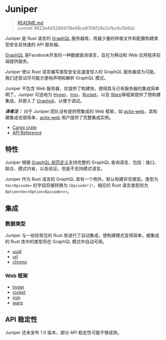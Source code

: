 # Juniper

> [README.md](https://github.com/graphql-rust/juniper/blob/master/docs/book/content/README.md)
> <br />
> commit 9623e4d32694118e68ce8706f29e2cfbc6c5b6dc

Juniper 是 Rust 语言的 [GraphQL] 服务器库，用最少量的样板文件和配置构建类型安全且快速的 API 服务器。

[GraphQL][graphql] 是Facebook开发的一种数据查询语言，旨在为移动和 Web 应用程序前端提供服务。

_Juniper_ 使以 Rust 语言编写类型安全且速度惊人的 GraphQL 服务器成为可能，我们还尝试尽可能方便地声明和解析 GraphQL 模式。

Juniper 不包含 Web 服务器，仅提供了构建快，使得其与已有服务器的集成简单明了。Juniper 可选地为 [Hyper][hyper]、[Iron][iron]、[Rocket]，以及 [Warp][warp]等框架提供了预构建集成，并嵌入了 [Graphiql][graphiql]，以便于调试。

_**译者注：**_ 对于 Juniper 团队没有提供预集成的 Web 框架，如 [actix-web]，其构建集成也很简单，[actix-web] 用户提供了完整集成实例。

- [Cargo crate](https://crates.io/crates/juniper)
- [API Reference][docsrs]

## 特性

Juniper 根据 [GraphQL 规范定义][graphql_spec]支持完整的 GraphQL 查询语言，包括：接口、联合、模式内省，以及验证。但是不支持模式语言。

Juniper 作为 Rust 语言的 GraphQL 库有一个例外，默认构建非空类型。类型为 `Vec<Episode>` 的字段将被转换为 `[Episode!]!`，相应的 Rust 语言类型则为 `Option<Vec<Option<Episode>>>`。

## 集成

### 数据类型

Juniper 与一些较常见的 Rust 库进行了自动集成，使构建模式变得简单，被集成的 Rust 库中的类型将在 GraphQL 模式中自动可用。

- [uuid][uuid]
- [url][url]
- [chrono][chrono]

### Web 框架

- [hyper][hyper]
- [rocket][rocket]
- [iron][iron]
- [warp][warp]

## API 稳定性

Juniper 还未发布 1.0 版本，部分 API 稳定性可能不够成熟。

[graphql]: http://graphql.org
[graphiql]: https://github.com/graphql/graphiql
[iron]: http://ironframework.io
[graphql_spec]: http://facebook.github.io/graphql
[test_schema_rs]: https://github.com/graphql-rust/juniper/blob/master/juniper/src/tests/schema.rs
[tokio]: https://github.com/tokio-rs/tokio
[hyper_examples]: https://github.com/graphql-rust/juniper/tree/master/juniper_hyper/examples
[rocket_examples]: https://github.com/graphql-rust/juniper/tree/master/juniper_rocket/examples
[iron_examples]: https://github.com/graphql-rust/juniper/tree/master/juniper_iron/examples
[hyper]: https://hyper.rs
[rocket]: https://rocket.rs
[book]: https://graphql-rust.github.io
[book_quickstart]: https://graphql-rust.github.io/quickstart.html
[docsrs]: https://docs.rs/juniper
[warp]: https://github.com/seanmonstar/warp
[warp_examples]: https://github.com/graphql-rust/juniper/tree/master/juniper_warp/examples
[actix-web]: https://github.com/actix/actix-web
[uuid]: https://crates.io/crates/uuid
[url]: https://crates.io/crates/url
[chrono]: https://crates.io/crates/chrono
